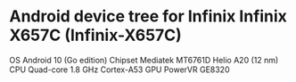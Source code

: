 # Android device tree for Infinix Infinix X657C (Infinix-X657C)


OS	Android 10 (Go edition)
Chipset	Mediatek MT6761D Helio A20 (12 nm)
CPU	Quad-core 1.8 GHz Cortex-A53
GPU	PowerVR GE8320
